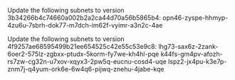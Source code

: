 Update the following subnets to version 3b34266b4c74660a002b2a2ca44d70a56b5865b4:
opn46-zyspe-hhmyp-4zu6u-7sbrh-dok77-m7dch-im62f-vyimr-a3n2c-4ae

Update the following subnets to version 4f9257ae68595499b21ee654525c42e55c53e9c8:
lhg73-sax6z-2zank-6oer2-575lz-zgbxx-ptudx-5korm-fy7we-kh4hl-pqe
k44fs-gm4pv-afozh-rs7zw-cg32n-u7xov-xqyx3-2pw5q-eucnu-cosd4-uqe
lspz2-jx4pu-k3e7p-znm7j-q4yum-ork6e-6w4q6-pijwq-znehu-4jabe-kqe
